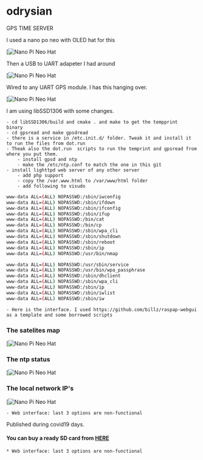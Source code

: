 # odrysian
GPS TIME SERVER

I used a nano po neo with OLED hat for this


[![Nano Pi Neo Hat](https://raw.githubusercontent.com/comarius/odrysian/master/docs/odr_1.png)

Then a USB to UART adapeter I had around

[![Nano Pi Neo Hat](https://raw.githubusercontent.com/comarius/odrysian/master/docs/odr_2.png)

Wired to any UART GPS module. I has this hanging over.

[![Nano Pi Neo Hat](https://raw.githubusercontent.com/comarius/odrysian/master/docs/odr_3.png)


I am using libSSD1306 with some changes. 

    - cd libSSD1306/build and cmake . and make to get the tempprint  binary 
    - cd gpsread and make gpsdread
    - there is a service in /etc.init.d/ folder. Tweak it and install it to run the files from dot.run
    - Theak also the dot.run  scripts to run the temprint and gpsread from where you put them.
        - install gpsd and ntp
        - make the /etc/ntp.conf to match the one in this git
    - install lighttpd web server of any other server
        - add php support
        - copy the /var.www.html to /var/www/html folder
        - add following to visudo
        
        
```bash
www-data ALL=(ALL) NOPASSWD:/sbin/iwconfig
www-data ALL=(ALL) NOPASSWD:/sbin/ifdown
www-data ALL=(ALL) NOPASSWD:/sbin/ifconfig
www-data ALL=(ALL) NOPASSWD:/sbin/ifup
www-data ALL=(ALL) NOPASSWD:/bin/cat
www-data ALL=(ALL) NOPASSWD:/bin/cp
www-data ALL=(ALL) NOPASSWD:/sbin/wpa_cli
www-data ALL=(ALL) NOPASSWD:/sbin/shutdown
www-data ALL=(ALL) NOPASSWD:/sbin/reboot
www-data ALL=(ALL) NOPASSWD:/sbin/ip
www-data ALL=(ALL) NOPASSWD:/usr/bin/nmap

www-data ALL=(ALL) NOPASSWD:/usr/sbin/service
www-data ALL=(ALL) NOPASSWD:/usr/bin/wpa_passphrase
www-data ALL=(ALL) NOPASSWD:/sbin/dhclient
www-data ALL=(ALL) NOPASSWD:/sbin/wpa_cli
www-data ALL=(ALL) NOPASSWD:/sbin/ip
www-data ALL=(ALL) NOPASSWD:/sbin/iwlist
www-data ALL=(ALL) NOPASSWD:/sbin/iw
```
    - Here is the interface. I used https://github.com/billz/raspap-webgui as a template and some borrowed scripts
    
    
### The satelites map

[![Nano Pi Neo Hat](https://raw.githubusercontent.com/comarius/odrysian/master/docs/odry_4.png)

### The ntp status

[![Nano Pi Neo Hat](https://raw.githubusercontent.com/comarius/odrysian/master/docs/odry_5.png)

### The local network IP's

[![Nano Pi Neo Hat](https://raw.githubusercontent.com/comarius/odrysian/master/docs/odry_6.png)
    
    
    - Web interface: last 3 options are non-functional


Published during covid19 days.


#### You can buy a ready SD card from [HERE](https://www.redypis.org/?pd=18)

    * Web interface: last 3 options are non-functional


